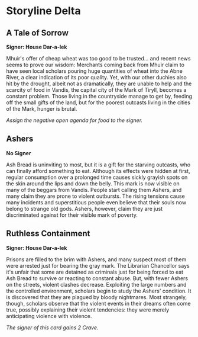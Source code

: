 # Storyline Delta

## A Tale of Sorrow

**Signer: House Dar-a-lek**

Mhuir's offer of cheap wheat was too good to be trusted… and recent news seems to prove our wisdom: Merchants coming back from Mhuir claim to have seen local scholars pouring huge quantities of wheat into the Abne River, a clear indication of its poor quality. Yet, with our other duchies also hit by the drought, albeit not as dramatically, they are unable to help and the scarcity of food in Vandis, the capital city of the Mark of Tiryll, becomes a constant problem. Those living in the countryside manage to get by, feeding off the small gifts of the land, but for the poorest outcasts living in the cities of the Mark, hunger is brutal.

_Assign the negative open agenda for food to the signer._

## Ashers

**No Signer**

Ash Bread is uninviting to most, but it is a gift for the starving outcasts, who can finally afford something to eat. Although its effects were hidden at first, regular consumption over a prolonged time causes sickly grayish spots on the skin around the lips and down the belly. This mark is now visible on many of the beggars from Vandis. People start calling them Ashers, and many claim they are prone to violent outbursts. The rising tensions cause many incidents and superstitious people even believe that their souls now belong to strange old gods. Ashers, however, claim they are just discriminated against for their visible mark of poverty.

## Ruthless Containment

**Signer: House Dar-a-lek**

Prisons are filled to the brim with Ashers, and many suspect most of them were arrested just for bearing the gray mark. The Librarian Chancellor says it's unfair that some are detained as criminals just for being forced to eat Ash Bread to survive or reacting to constant abuse. But, with fewer Ashers on the streets, violent clashes decrease. Exploiting the large numbers and the controlled environment, scholars begin to study the Ashers' condition. It is discovered that they are plagued by bloody nightmares. Most strangely, though, scholars observe that the violent events in their dreams often come true, possibly explaining their violent tendencies: they were merely anticipating violence with violence.

_The signer of this card gains 2 Crave._
